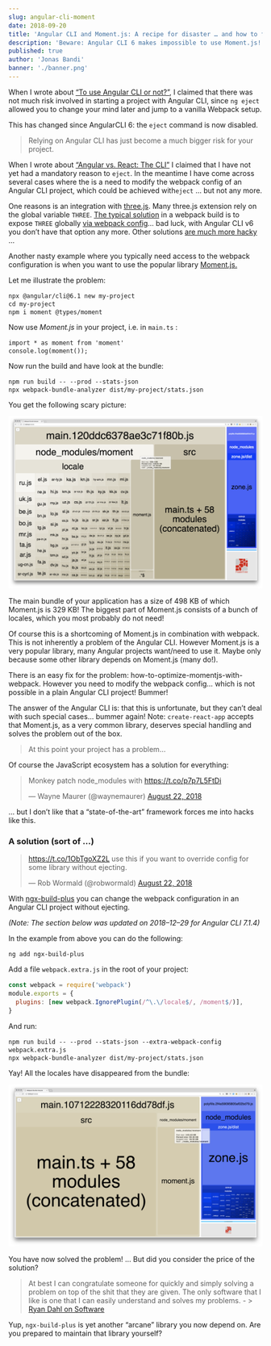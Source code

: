 ```yaml
---
slug: angular-cli-moment
date: 2018-09-20
title: 'Angular CLI and Moment.js: A recipe for disaster … and how to fix it.'
description: 'Beware: Angular CLI 6 makes impossible to use Moment.js!'
published: true
author: 'Jonas Bandi'
banner: './banner.png'
---
```


When I wrote about
[“To use Angular CLI or not?”](https://medium.jonasbandi.net/to-use-angular-cli-or-not-187f87d0b550),
I claimed that there was not much risk involved in starting a project with
Angular CLI, since `ng eject` allowed you to change your mind later and jump to
a vanilla Webpack setup.

This has changed since AngularCLI 6: the `eject` command is now disabled.

> Relying on Angular CLI has just become a much bigger risk for your project.

When I wrote about
[“Angular vs. React: The CLI”](https://medium.jonasbandi.net/angular-vs-react-the-cli-d8af18063006)
I claimed that I have not yet had a mandatory reason to `eject`. In the meantime
I have come across several cases where the is a need to modify the webpack
config of an Angular CLI project, which could be achieved with`eject` … but not
any more.

One reasons is an integration with [three.js](https://threejs.org/). Many
three.js extension rely on the global variable `THREE`.
[The typical solution](https://gist.github.com/cecilemuller/0be98dcbb0c7efff64762919ca486a59)
in a webpack build is to expose `THREE` globally
[via webpack config](https://webpack.js.org/plugins/provide-plugin/)… bad luck,
with Angular CLI v6 you don’t have that option any more. Other solutions
[are much more hacky](https://github.com/jbandi/angulr-three-project-demo/commit/c492e60e3c84e91c120654aba273350ca771ca9a)
…

Another nasty example where you typically need access to the webpack
configuration is when you want to use the popular library
[Moment.js.](http://momentjs.com/)

Let me illustrate the problem:

```
npx @angular/cli@6.1 new my-project
cd my-project
npm i moment @types/moment
```

Now use _Moment.js_ in your project, i.e. in `main.ts` :

```
import * as moment from 'moment'
console.log(moment());
```

Now run the build and have look at the bundle:

```
npm run build -- --prod --stats-json
npx webpack-bundle-analyzer dist/my-project/stats.json
```

You get the following scary picture:

![moment_locales](./moment_locales.png)

The main bundle of your application has a size of 498 KB of which Moment.js is
329 KB! The biggest part of Moment.js consists of a bunch of locales, which you
most probably do not need!

Of course this is a shortcoming of Moment.js in combination with webpack. This
is not inherently a problem of the Angular CLI. However Moment.js is a very
popular library, many Angular projects want/need to use it. Maybe only because
some other library depends on Moment.js (many do!).

There is an easy fix for the problem: how-to-optimize-momentjs-with-webpack.
However you need to modify the webpack config… which is not possible in a plain
Angular CLI project! Bummer!

The answer of the Angular CLI is: that this is unfortunate, but they can’t deal
with such special cases… bummer again! Note: `create-react-app` accepts that
Moment.js, as a very common library, deserves special handling and solves the
problem out of the box.

> At this point your project has a problem…

Of course the JavaScript ecosystem has a solution for everything:

<blockquote class="twitter-tweet" data-conversation="none" data-theme="light"><p lang="en" dir="ltr">Monkey patch node_modules with <a href="https://t.co/p7p7L5FtDi">https://t.co/p7p7L5FtDi</a></p>&mdash; Wayne Maurer (@waynemaurer) <a href="https://twitter.com/waynemaurer/status/1032249602597167104?ref_src=twsrc%5Etfw">August 22, 2018</a></blockquote>

… but I don’t like that a “state-of-the-art” framework forces me into hacks like
this.

### A solution (sort of …)

<blockquote class="twitter-tweet" data-conversation="none"><p lang="en" dir="ltr"><a href="https://t.co/1ObTgoXZ2L">https://t.co/1ObTgoXZ2L</a> use this if you want to override config for some library without ejecting.</p>&mdash; Rob Wormald (@robwormald) <a href="https://twitter.com/robwormald/status/1032328718272757761?ref_src=twsrc%5Etfw">August 22, 2018</a></blockquote>

With [ngx-build-plus](https://github.com/manfredsteyer/ngx-build-plus) you can
change the webpack configuration in an Angular CLI project without ejecting.

_(Note: The section below was updated on 2018–12–29 for Angular CLI 7.1.4)_

In the example from above you can do the following:

```
ng add ngx-build-plus
```

Add a file `webpack.extra.js` in the root of your project:

```javascript
const webpack = require('webpack')
module.exports = {
  plugins: [new webpack.IgnorePlugin(/^\.\/locale$/, /moment$/)],
}
```

And run:

```
npm run build -- --prod --stats-json --extra-webpack-config webpack.extra.js
npx webpack-bundle-analyzer dist/my-project/stats.json
```

Yay! All the locales have disappeared from the bundle:

![moment_no_locales](./moment_no_locales.png)

You have now solved the problem! … But did you consider the price of the
solution?

> At best I can congratulate someone for quickly and simply solving a problem on
> top of the shit that they are given. The only software that I like is one that
> I can easily understand and solves my problems. _-_ >
> [Ryan Dahl on Software](https://gist.github.com/cookrn/4015437)

Yup, `ngx-build-plus` is yet another “arcane” library you now depend on. Are you
prepared to maintain that library yourself?
